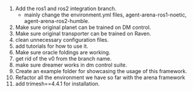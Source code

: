 1. Add the ros1 and ros2 integration branch.
    - mainly change the environment.yml files, agent-arena-ros1-noetic, agent-arena-ros2-humble.
2. Make sure original planet can be trained on DM control.
3. Make sure original transporter can be trained on Raven.
4. clean unnecessary configuration files.
5. add tutorials for how to use it.
6. Make sure oracle foldings are working.
7. get rid of the v0 from the branch name.
8. make sure dreamer works in dm control suite.
9. Create an example folder for showcasing the usage of this framework.
10. Refactor all the environment we have so far with the arena framework
11. add trimesh==4.4.1 for installation.

